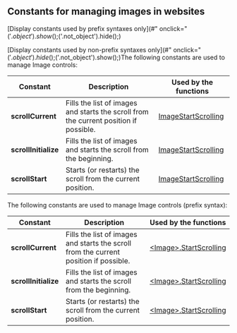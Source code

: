 
## Constants for managing images in websites
			

<a name="NOTE1"></a>
<a name="NOTE1_1"></a>
[Display constants used by prefix syntaxes only](#" onclick="$('.object').show();$('.not_object').hide();)

[Display constants used by non-prefix syntaxes only](#" onclick="$('.object').hide();$('.not_object').show();)The following constants are used to manage Image controls:

| Constant | Description | Used by the functions |
| --- | --- | --- |
| **scrollCurrent** | Fills the list of images and starts the scroll from the current position if possible. | [ImageStartScrolling](../WDLang2/1000019427.md) |
| **scrollInitialize** | Fills the list of images and starts the scroll from the beginning. | [ImageStartScrolling](../WDLang2/1000019427.md) |
| **scrollStart** | Starts (or restarts) the scroll from the current position. | [ImageStartScrolling](../WDLang2/1000019427.md) |




The following constants are used to manage Image controls (prefix syntax):

| Constant | Description | Used by the functions |
| --- | --- | --- |
| **scrollCurrent** | Fills the list of images and starts the scroll from the current position if possible. | [&lt;Image&gt;.StartScrolling](../WDLang2/1000023749.md) |
| **scrollInitialize** | Fills the list of images and starts the scroll from the beginning. | [&lt;Image&gt;.StartScrolling](../WDLang2/1000023749.md) |
| **scrollStart** | Starts (or restarts) the scroll from the current position. | [&lt;Image&gt;.StartScrolling](../WDLang2/1000023749.md) |





